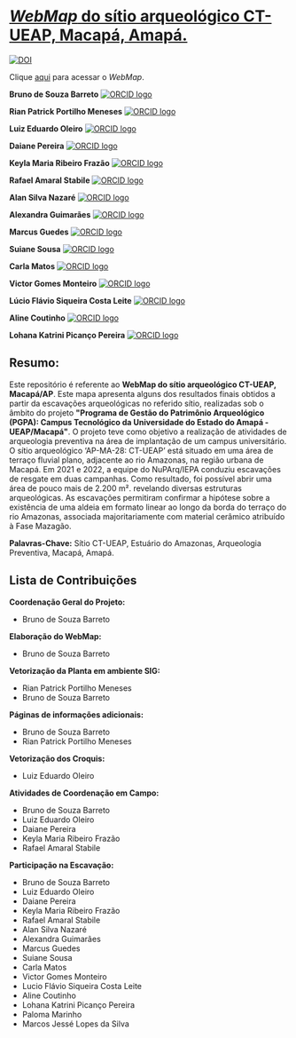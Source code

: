 # [_WebMap_ do sítio arqueológico CT-UEAP, Macapá, Amapá.](https://barretobrunosb.github.io/ct-ueap/)

[![DOI](https://zenodo.org/badge/699088606.svg)](https://zenodo.org/badge/latestdoi/699088606)

Clique [aqui](https://barretobrunosb.github.io/ct-ueap/) para acessar o _WebMap_.

**Bruno de Souza Barreto**   [![ORCID logo](https://info.orcid.org/wp-content/uploads/2019/11/orcid_16x16.png)](https://orcid.org/0000-0002-9166-3875)

**Rian Patrick Portilho Meneses** [![ORCID logo](https://info.orcid.org/wp-content/uploads/2019/11/orcid_16x16.png)](https://orcid.org/0009-0001-6234-4015)

**Luiz Eduardo Oleiro** [![ORCID logo](https://info.orcid.org/wp-content/uploads/2019/11/orcid_16x16.png)](https://orcid.org/0009-0006-0989-1411)

**Daiane Pereira** [![ORCID logo](https://info.orcid.org/wp-content/uploads/2019/11/orcid_16x16.png)](https://orcid.org/0000-0002-7998-4836)

**Keyla Maria Ribeiro Frazão** [![ORCID logo](https://info.orcid.org/wp-content/uploads/2019/11/orcid_16x16.png)](https://orcid.org/0000-0003-3198-4228)

**Rafael Amaral Stabile** [![ORCID logo](https://info.orcid.org/wp-content/uploads/2019/11/orcid_16x16.png)](https://orcid.org/0000-0003-1015-1294)

**Alan Silva Nazaré** [![ORCID logo](https://info.orcid.org/wp-content/uploads/2019/11/orcid_16x16.png)](https://orcid.org/0009-0002-9052-7879)

**Alexandra Guimarães** [![ORCID logo](https://info.orcid.org/wp-content/uploads/2019/11/orcid_16x16.png)](https://orcid.org/0009-0003-1334-4881)

**Marcus Guedes** [![ORCID logo](https://info.orcid.org/wp-content/uploads/2019/11/orcid_16x16.png)](https://orcid.org/0009-0007-7270-0849)

**Suiane Sousa** [![ORCID logo](https://info.orcid.org/wp-content/uploads/2019/11/orcid_16x16.png)](https://orcid.org/0000-0002-0456-3914)

**Carla Matos** [![ORCID logo](https://info.orcid.org/wp-content/uploads/2019/11/orcid_16x16.png)](https://orcid.org/0009-0001-8401-3305)

**Victor Gomes Monteiro** [![ORCID logo](https://info.orcid.org/wp-content/uploads/2019/11/orcid_16x16.png)](https://orcid.org/0009-0009-2627-2358)

**Lúcio Flávio Siqueira Costa Leite** [![ORCID logo](https://info.orcid.org/wp-content/uploads/2019/11/orcid_16x16.png)](https://orcid.org/0000-0002-0604-2450)

**Aline Coutinho** [![ORCID logo](https://info.orcid.org/wp-content/uploads/2019/11/orcid_16x16.png)](https://orcid.org/0000-0001-8296-3297)

**Lohana Katrini Picanço Pereira** [![ORCID logo](https://info.orcid.org/wp-content/uploads/2019/11/orcid_16x16.png)](https://orcid.org/0009-0004-0582-5674)


## **Resumo:** 
Este repositório é referente ao **WebMap do sítio arqueológico CT-UEAP, Macapá/AP**. Este mapa apresenta alguns dos resultados finais obtidos a partir da escavações arqueológicas no referido sítio, realizadas sob o âmbito do projeto **"Programa de Gestão do Patrimônio Arqueológico (PGPA): Campus Tecnológico da Universidade do Estado do Amapá - UEAP/Macapá"**. O projeto teve como objetivo a realização de atividades de arqueologia preventiva na área de implantação de um campus universitário. O sítio arqueológico ‘AP-MA-28: CT-UEAP’ está situado em uma área de terraço fluvial plano, adjacente ao rio Amazonas, na região urbana de Macapá. Em 2021 e 2022, a equipe do NuPArq/IEPA conduziu escavações de resgate em duas campanhas. Como resultado, foi possível abrir uma área de pouco mais de 2.200 m². revelando diversas estruturas arqueológicas. As escavações permitiram confirmar a hipótese sobre a existência de uma aldeia em formato linear ao longo da borda do terraço do rio Amazonas, associada majoritariamente com material cerâmico atribuído à Fase Mazagão.

**Palavras-Chave:** Sítio CT-UEAP, Estuário do Amazonas, Arqueologia Preventiva, Macapá, Amapá.

## **Lista de Contribuições** 

**Coordenação Geral do Projeto:**
- Bruno de Souza Barreto

**Elaboração do WebMap:**
- Bruno de Souza Barreto

**Vetorização da Planta em ambiente SIG:**
- Rian Patrick Portilho Meneses
- Bruno de Souza Barreto

**Páginas de informações adicionais:**
- Bruno de Souza Barreto
- Rian Patrick Portilho Meneses

**Vetorização dos Croquis:**
- Luiz Eduardo Oleiro

**Atividades de Coordenação em Campo:**
- Bruno de Souza Barreto
- Luiz Eduardo Oleiro
- Daiane Pereira
- Keyla Maria Ribeiro Frazão
- Rafael Amaral Stabile

**Participação na Escavação:**
- Bruno de Souza Barreto
- Luiz Eduardo Oleiro
- Daiane Pereira
- Keyla Maria Ribeiro Frazão
- Rafael Amaral Stabile
- Alan Silva Nazaré
- Alexandra Guimarães
- Marcus Guedes
- Suiane Sousa
- Carla Matos
- Victor Gomes Monteiro
- Lucio Flávio Siqueira Costa Leite
- Aline Coutinho
- Lohana Katrini Picanço Pereira
- Paloma Marinho
- Marcos Jessé Lopes da Silva
